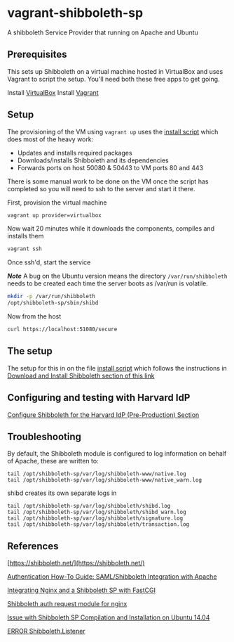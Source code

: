 # vagrant-shibboleth-sp

A shibboleth Service Provider that running on Apache and Ubuntu

## Prerequisites

This sets up Shibboleth on a virtual machine hosted in VirtualBox and uses
Vagrant to script the setup. You'll need both these free apps to get going.

Install [VirtualBox](https://www.virtualbox.org/wiki/Downloads)
Install [Vagrant](https://www.vagrantup.com/)

## Setup

The provisioning of the VM using ```vagrant up``` uses the [install script](./install_sp_apache.sh) which does most of the heavy work:
- Updates and installs required packages
- Downloads/installs Shibboleth and its dependencies
- Forwards ports on host 50080 & 50443 to VM ports 80 and 443

There is some manual work to be done on the VM once the script has completed so you will need to ssh to the server and start it there.

First, provision the virtual machine
``` bash
vagrant up provider=virtualbox
```

Now wait 20 minutes while it downloads the components, compiles and installs them
``` bash
vagrant ssh
```

Once ssh'd, start the service

***Note*** A bug on the Ubuntu version means the directory ```/var/run/shibboleth```
needs to be created each time the server boots as /var/run is volatile.
```bash
mkdir -p /var/run/shibboleth
/opt/shibboleth-sp/sbin/shibd
```

Now from the host
```bash
curl https://localhost:51080/secure
```

## The setup

The setup for this in on the file [install script](install_sp_apache.sh) which follows the instructions in
[Download and Install Shibboleth section of this link](http://iam.harvard.edu/resources/saml-shibboleth-integration)

## Configuring and testing with Harvard IdP

[Configure Shibboleth for the Harvard IdP (Pre-Production) Section](http://iam.harvard.edu/resources/saml-shibboleth-integration)

## Troubleshooting
By default, the Shibboleth module is configured to log information on behalf of Apache, these are written to:
```
tail /opt/shibboleth-sp/var/log/shibboleth-www/native.log
tail /opt/shibboleth-sp/var/log/shibboleth-www/native_warn.log
```

shibd creates its own separate logs in
```
tail /opt/shibboleth-sp/var/log/shibboleth/shibd.log        
tail /opt/shibboleth-sp/var/log/shibboleth/shibd_warn.log   
tail /opt/shibboleth-sp/var/log/shibboleth/signature.log    
tail /opt/shibboleth-sp/var/log/shibboleth/transaction.log

```

## References

[https://shibboleth.net/](https://shibboleth.net/)

[Authentication How-To Guide: SAML/Shibboleth Integration with Apache](http://iam.harvard.edu/resources/saml-shibboleth-integration)

[Integrating Nginx and a Shibboleth SP with FastCGI](https://wiki.shibboleth.net/confluence/display/SHIB2/Integrating+Nginx+and+a+Shibboleth+SP+with+FastCGI)

[Shibboleth auth request module for nginx](https://github.com/nginx-shib/nginx-http-shibboleth)

[Issue with Shibboleth SP Compilation and Installation on Ubuntu 14.04](http://stackoverflow.com/questions/28689298/issue-with-shibboleth-sp-compilation-and-installation-on-ubuntu-14-04)

[ERROR Shibboleth.Listener](http://blog.stastnarodina.com/honza-en/spot/shibboleth-ubuntu/)
